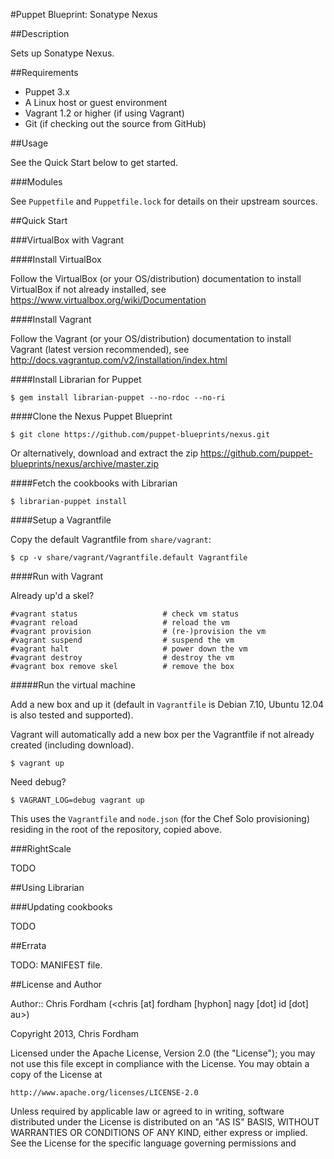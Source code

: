 #Puppet Blueprint: Sonatype Nexus

##Description

Sets up Sonatype Nexus.

##Requirements

* Puppet 3.x
* A Linux host or guest environment
* Vagrant 1.2 or higher (if using Vagrant)
* Git (if checking out the source from GitHub)

##Usage

See the Quick Start below to get started.

###Modules

See `Puppetfile` and `Puppetfile.lock` for details on their upstream sources.

##Quick Start

###VirtualBox with Vagrant

####Install VirtualBox

Follow the VirtualBox (or your OS/distribution) documentation to install VirtualBox if not already installed, see https://www.virtualbox.org/wiki/Documentation

####Install Vagrant

Follow the Vagrant (or your OS/distribution) documentation to install Vagrant (latest version recommended), see http://docs.vagrantup.com/v2/installation/index.html

####Install Librarian for Puppet

	$ gem install librarian-puppet --no-rdoc --no-ri

####Clone the Nexus Puppet Blueprint

	$ git clone https://github.com/puppet-blueprints/nexus.git

Or alternatively, download and extract the zip https://github.com/puppet-blueprints/nexus/archive/master.zip

####Fetch the cookbooks with Librarian

	$ librarian-puppet install
  
####Setup a Vagrantfile

Copy the default Vagrantfile from `share/vagrant`:

	$ cp -v share/vagrant/Vagrantfile.default Vagrantfile

####Run with Vagrant

Already up'd a skel?

	#vagrant status                   # check vm status
	#vagrant reload                   # reload the vm
	#vagrant provision                # (re-)provision the vm
	#vagrant suspend                  # suspend the vm
	#vagrant halt                     # power down the vm
	#vagrant destroy                  # destroy the vm
	#vagrant box remove skel          # remove the box

#####Run the virtual machine

Add a new box and up it (default in `Vagrantfile` is Debian 7.10, Ubuntu 12.04 is also tested and supported).

Vagrant will automatically add a new box per the Vagrantfile if not already created (including download).

	$ vagrant up

Need debug?

	$ VAGRANT_LOG=debug vagrant up
	
This uses the `Vagrantfile` and `node.json` (for the Chef Solo provisioning) residing in the root of the repository, copied above.

###RightScale

TODO

##Using Librarian

###Updating cookbooks

TODO

##Errata

TODO: MANIFEST file.

##License and Author

Author:: Chris Fordham (<chris [at] fordham [hyphon] nagy [dot] id [dot] au>)

Copyright 2013, Chris Fordham

Licensed under the Apache License, Version 2.0 (the "License");
you may not use this file except in compliance with the License.
You may obtain a copy of the License at

    http://www.apache.org/licenses/LICENSE-2.0

Unless required by applicable law or agreed to in writing, software
distributed under the License is distributed on an "AS IS" BASIS,
WITHOUT WARRANTIES OR CONDITIONS OF ANY KIND, either express or implied.
See the License for the specific language governing permissions and
